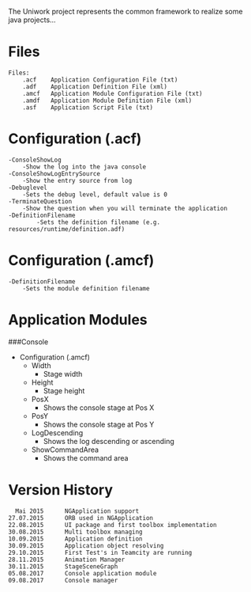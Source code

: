 The Uniwork project represents the common framework to realize some java projects...

Files
=====
    
    Files:
        .acf    Application Configuration File (txt)
        .adf    Application Definition File (xml)
        .amcf   Application Module Configuration File (txt)        
        .amdf   Application Module Definition File (xml)
        .asf    Application Script File (txt)

Configuration (.acf)
====================

    -ConsoleShowLog
        -Show the log into the java console
    -ConsoleShowLogEntrySource
        -Show the entry source from log
    -Debuglevel
        -Sets the debug level, default value is 0
    -TerminateQuestion
        -Show the question when you will terminate the application
    -DefinitionFilename
            -Sets the definition filename (e.g. resources/runtime/definition.adf)   
        
Configuration (.amcf)
=====================

    -DefinitionFilename
        -Sets the module definition filename

Application Modules
===================

###Console
-   Configuration (.amcf)
       -    Width
            -   Stage width
       -    Height
            -   Stage height
       -    PosX
            -   Shows the console stage at Pos X   
       -    PosY
            -   Shows the console stage at Pos Y   
       -    LogDescending
            -   Shows the log descending or ascending
       -    ShowCommandArea
            -   Shows the command area      


Version History
===============

      Mai 2015      NGApplication support
    27.07.2015      ORB used in NGApplication
    22.08.2015      UI package and first toolbox implementation
    30.08.2015      Multi toolbox managing
    10.09.2015      Application definition
    30.09.2015      Application object resolving
    29.10.2015      First Test's in Teamcity are running
    28.11.2015      Animation Manager
    30.11.2015      StageSceneGraph
    05.08.2017      Console application module
    09.08.2017      Console manager
